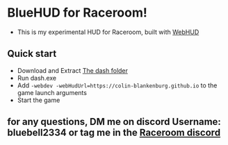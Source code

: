 # BlueHUD for Raceroom!
-   This is my experimental HUD for Raceroom, built with [WebHUD](https://github.com/sector3studios/webhud/)

## Quick start

-   Download and Extract [The dash folder](dash.zip)
-   Run dash.exe
-   Add `-webdev -webHudUrl=https://colin-blankenburg.github.io` to the game launch arguments
-   Start the game

## for any questions, DM me on discord Username: bluebell2334 or tag me in the [Raceroom discord](https://discord.gg/raceroom)
